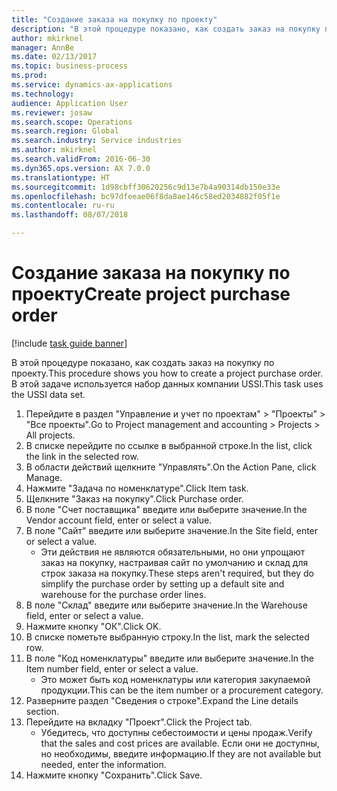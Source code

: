 ```yaml
--- 
title: "Создание заказа на покупку по проекту"
description: "В этой процедуре показано, как создать заказ на покупку по проекту."
author: mkirknel
manager: AnnBe
ms.date: 02/13/2017
ms.topic: business-process
ms.prod: 
ms.service: dynamics-ax-applications
ms.technology: 
audience: Application User
ms.reviewer: josaw
ms.search.scope: Operations
ms.search.region: Global
ms.search.industry: Service industries
ms.author: mkirknel
ms.search.validFrom: 2016-06-30
ms.dyn365.ops.version: AX 7.0.0
ms.translationtype: HT
ms.sourcegitcommit: 1d98cbff30620256c9d13e7b4a90314db150e33e
ms.openlocfilehash: bc97dfeeae06f8da8ae146c58ed2034882f05f1e
ms.contentlocale: ru-ru
ms.lasthandoff: 08/07/2018

---
```

# <a name="create-project-purchase-order"></a><span data-ttu-id="4d0d3-103">Создание заказа на покупку по проекту</span><span class="sxs-lookup"><span data-stu-id="4d0d3-103">Create project purchase order</span></span>

[!include [task guide banner](../../includes/task-guide-banner.md)]

<span data-ttu-id="4d0d3-104">В этой процедуре показано, как создать заказ на покупку по проекту.</span><span class="sxs-lookup"><span data-stu-id="4d0d3-104">This procedure shows you how to create a project purchase order.</span></span> <span data-ttu-id="4d0d3-105">В этой задаче используется набор данных компании USSI.</span><span class="sxs-lookup"><span data-stu-id="4d0d3-105">This task uses the USSI data set.</span></span>

1. <span data-ttu-id="4d0d3-106">Перейдите в раздел "Управление и учет по проектам" > "Проекты" > "Все проекты".</span><span class="sxs-lookup"><span data-stu-id="4d0d3-106">Go to Project management and accounting > Projects > All projects.</span></span>
2. <span data-ttu-id="4d0d3-107">В списке перейдите по ссылке в выбранной строке.</span><span class="sxs-lookup"><span data-stu-id="4d0d3-107">In the list, click the link in the selected row.</span></span>
3. <span data-ttu-id="4d0d3-108">В области действий щелкните "Управлять".</span><span class="sxs-lookup"><span data-stu-id="4d0d3-108">On the Action Pane, click Manage.</span></span>
4. <span data-ttu-id="4d0d3-109">Нажмите "Задача по номенклатуре".</span><span class="sxs-lookup"><span data-stu-id="4d0d3-109">Click Item task.</span></span>
5. <span data-ttu-id="4d0d3-110">Щелкните "Заказ на покупку".</span><span class="sxs-lookup"><span data-stu-id="4d0d3-110">Click Purchase order.</span></span>
6. <span data-ttu-id="4d0d3-111">В поле "Счет поставщика" введите или выберите значение.</span><span class="sxs-lookup"><span data-stu-id="4d0d3-111">In the Vendor account field, enter or select a value.</span></span>
7. <span data-ttu-id="4d0d3-112">В поле "Сайт" введите или выберите значение.</span><span class="sxs-lookup"><span data-stu-id="4d0d3-112">In the Site field, enter or select a value.</span></span>
    * <span data-ttu-id="4d0d3-113">Эти действия не являются обязательными, но они упрощают заказ на покупку, настраивая сайт по умолчанию и склад для строк заказа на покупку.</span><span class="sxs-lookup"><span data-stu-id="4d0d3-113">These steps aren't required, but they do simplify the purchase order by setting up a default site and warehouse for the purchase order lines.</span></span>  
8. <span data-ttu-id="4d0d3-114">В поле "Склад" введите или выберите значение.</span><span class="sxs-lookup"><span data-stu-id="4d0d3-114">In the Warehouse field, enter or select a value.</span></span>
9. <span data-ttu-id="4d0d3-115">Нажмите кнопку "OК".</span><span class="sxs-lookup"><span data-stu-id="4d0d3-115">Click OK.</span></span>
10. <span data-ttu-id="4d0d3-116">В списке пометьте выбранную строку.</span><span class="sxs-lookup"><span data-stu-id="4d0d3-116">In the list, mark the selected row.</span></span>
11. <span data-ttu-id="4d0d3-117">В поле "Код номенклатуры" введите или выберите значение.</span><span class="sxs-lookup"><span data-stu-id="4d0d3-117">In the Item number field, enter or select a value.</span></span>
    * <span data-ttu-id="4d0d3-118">Это может быть код номенклатуры или категория закупаемой продукции.</span><span class="sxs-lookup"><span data-stu-id="4d0d3-118">This can be the item number or a procurement category.</span></span>  
12. <span data-ttu-id="4d0d3-119">Разверните раздел "Сведения о строке".</span><span class="sxs-lookup"><span data-stu-id="4d0d3-119">Expand the Line details section.</span></span>
13. <span data-ttu-id="4d0d3-120">Перейдите на вкладку "Проект".</span><span class="sxs-lookup"><span data-stu-id="4d0d3-120">Click the Project tab.</span></span>
    * <span data-ttu-id="4d0d3-121">Убедитесь, что доступны себестоимости и цены продаж.</span><span class="sxs-lookup"><span data-stu-id="4d0d3-121">Verify that the sales and cost prices are available.</span></span> <span data-ttu-id="4d0d3-122">Если они не доступны, но необходимы, введите информацию.</span><span class="sxs-lookup"><span data-stu-id="4d0d3-122">If they are not available but needed, enter the information.</span></span>  
14. <span data-ttu-id="4d0d3-123">Нажмите кнопку "Сохранить".</span><span class="sxs-lookup"><span data-stu-id="4d0d3-123">Click Save.</span></span>



